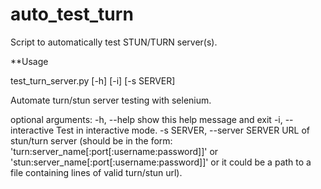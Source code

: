 # auto_test_turn
Script to automatically test STUN/TURN server(s).

**Usage

test_turn_server.py [-h] [-i] [-s SERVER]

Automate turn/stun server testing with selenium.

optional arguments:
  -h, --help            show this help message and exit
  -i, --interactive     Test in interactive mode.
  -s SERVER, --server SERVER
                        URL of stun/turn server (should be in the form:
                        'turn:server_name[:port[:username:password]]' or
                        'stun:server_name[:port[:username:password]]' or it
                        could be a path to a file containing lines of valid
                        turn/stun url).
